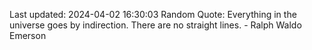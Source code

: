 Last updated: 2024-04-02 16:30:03
Random Quote: Everything in the universe goes by indirection. There are no straight lines. - Ralph Waldo Emerson